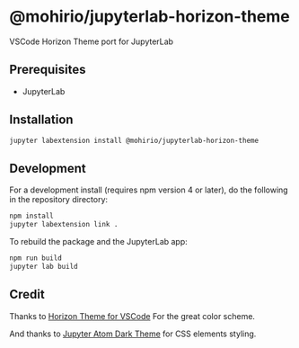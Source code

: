 # @mohirio/jupyterlab-horizon-theme

VSCode Horizon Theme port for JupyterLab

## Prerequisites

* JupyterLab

## Installation

```bash
jupyter labextension install @mohirio/jupyterlab-horizon-theme
```

## Development

For a development install (requires npm version 4 or later), do the following in the repository directory:

```bash
npm install
jupyter labextension link .
```

To rebuild the package and the JupyterLab app:

```bash
npm run build
jupyter lab build
```

## Credit

Thanks to [Horizon Theme for VSCode](https://horizontheme.com) For the great color scheme.

And thanks to [Jupyter Atom Dark Theme](https://github.com/BurglarBenson/Jupyter-Atom-Dark-Theme) for CSS elements styling.
